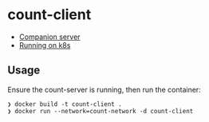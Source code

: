 # count-client
- [Companion server](https://github.com/ahmad-ibra/count-server)
- [Running on k8s](https://github.com/ahmad-ibra/count-k8s)

## Usage
Ensure the count-server is running, then run the container:
```
❯ docker build -t count-client .
❯ docker run --network=count-network -d count-client
```
